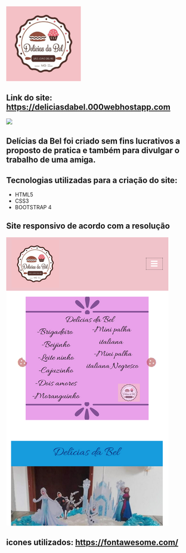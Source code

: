 &emsp;&emsp;&emsp;&emsp;&emsp;&emsp;&emsp;&emsp;&emsp;&emsp;&emsp;&emsp;&emsp;&emsp;&emsp;&emsp;&emsp;&emsp;&emsp;&emsp;&emsp;&emsp;&emsp;&emsp;&emsp;<img src="imagens/logo1.jpg" width="200px">

## Link do site: https://deliciasdabel.000webhostapp.com

 ![](imagem1.gif)
 
## Delícias da Bel foi criado sem fins lucrativos a proposto de pratica e também para divulgar o trabalho de uma amiga.

## Tecnologias utilizadas para a criação do site:

- HTML5
- CSS3
- BOOTSTRAP 4

## Site responsivo de acordo com a resolução

![](imagem2.png)

## icones utilizados: https://fontawesome.com/
